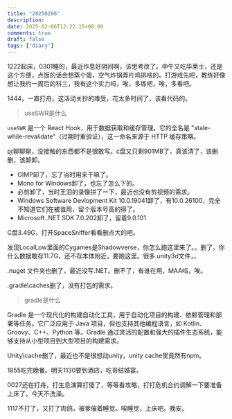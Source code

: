 ```yaml
---
title: "20250206"
description: 
date: 2025-02-06T12:22:15+08:00
comments: true
draft: false
tags: ["diary"]
---
```

1222起床，0301睡的，最近作息好阴间啊，该思考改了。中午又吃华莱士，还是这个方便，点饭的话会想蒸个蛋，空气炸锅弄片鸡排啥的。打游戏先吧，教练好像想让我约一周后的科三，我有这个实力吗，唉，多练吧，唉，多看吧。

1444，一直打舟，这活动关抄的难受，花太多时间了，该看代码的。

> useSWR是什么

`useSWR` 是一个 React Hook，用于数据获取和缓存管理。它的全名是 "stale-while-revalidate"（过期时重验证），这一命名来源于 HTTP 缓存策略。

[pr](https://github.com/MaaAssistantArknights/maa-copilot-frontend/pull/372)聊聊聊，没接触的东西都不是很敢写。c盘又只剩901MB了，真该清了，该删删，该卸卸。

- GIMP卸了，忘了当时用来干嘛了。
- Mono for Windows卸了，也忘了怎么下的。
- 必剪卸了，当时王泪的录像拼了一下，最近也没有剪视频的需求。
- Windows Software Devlopment Kit 10.0.19041卸了，有10.0.26100，完全不知道它们在被谁用，留个版本号高的得了。
- Microsoft .NET SDK 7.0.202卸了，留着9.0.101

C盘3.49G，打开SpaceSniffer看看删点大的吧。

发现LocalLow里面的Cygames是Shadowverse，你怎么跑这里来了。。删了，你什么数据敢存11.7G，还不存本体附近，要跑这里。很多.unity3d文件，，

.nuget 文件夹也删了，最近没写.NET。删不了，有谁在用，MAA吗，唉。

.gradle\caches删了，没有打包的需求。

>gradle是什么

Gradle 是一个现代化的构建自动化工具，用于自动化项目的构建、依赖管理和部署等任务。它广泛应用于 Java 项目，但也支持其他编程语言，如 Kotlin、Groovy、C++、Python 等。Gradle 通过灵活的配置和强大的插件生态系统，能够支持从小型项目到大型项目的构建需求。

Unity\cache删了，最近也不是很想动unity，unity cache里竟然有npm。

1855吃完晚餐。明天1130要到酒店，吃哥结婚宴。

0027还在打舟，打生息演算打傻了，等等看攻略，打打危机合约调解一下要准备上床了。今天不洗澡。

1117不打了，又打了肉鸽，被爹催着睡觉。唉睡觉，上床吧。晚安。